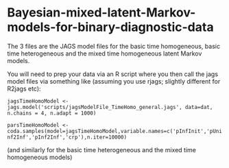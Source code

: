 # Bayesian-mixed-latent-Markov-models-for-binary-diagnostic-data

The 3 files are the JAGS model files for the basic time homogeneous, basic time heterogeneous and the mixed time homogeneous latent Markov models.

You will need to prep your data via an R script where you then call the jags model files via something like (assuming you use rjags; slightly different for R2jags etc):

`jagsTimeHomoModel <- jags.model('scripts/jagsModelFile_TimeHomo_general.jags', data=dat, n.chains = 4, n.adapt = 1000)`

`parsTimeHomoModel <- coda.samples(model=jagsTimeHomoModel,variable.names=c('pInfInit','pUninf2Inf','pInf2Inf','crp'),n.iter=10000)`

(and similarly for the basic time heterogeneous and the mixed time homogeneous models)
